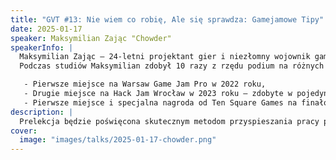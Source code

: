 ```yaml
---
title: "GVT #13: Nie wiem co robię, Ale się sprawdza: Gamejamowe Tipy"
date: 2025-01-17
speaker: Maksymilian Zając "Chowder"
speakerInfo: |
  Maksymilian Zając – 24-letni projektant gier i niezłomny wojownik gamejamów. Swoją przygodę z tworzeniem gier rozpoczął już w wieku 13 lat, a dziś z pasją rozwija swoje umiejętności jako Grafik 3D w Boombit, aspirując do roli technicznego artysty. Równocześnie dzieli się swoją wiedzą jako trener Experience Design podczas Mistrzostw Polski w projektowaniu gier dla uczniów szkół średnich Turniej Trójgamiczny. Jego marzeniem jest stworzyć swój własny salon arcade z jego własnymi grami!
  Podczas studiów Maksymilian zdobył 10 razy z rzędu podium na różnych gamejamach, Wśród jego największych osiągnięć znajdują się:

   - Pierwsze miejsce na Warsaw Game Jam Pro w 2022 roku,
   - Drugie miejsce na Hack Jam Wrocław w 2023 roku – zdobyte w pojedynkę,
   - Pierwsze miejsce i specjalna nagroda od Ten Square Games na finałowym game jamie podczas Cyberiady w 2022 roku.
description: |
  Prelekcja będzie poświęcona skutecznym metodom przyspieszania pracy podczas gamejamów oraz tworzeniu niesamowitego klimatu w grach w ograniczonym czasie. Opowiada o tym, jak unikać pułapek czasochłonnej pracy. Zostaną przestawione sprawdzone techniki, strony z zasobami, proste style graficzne i narzędzia, które pozwolą tworzyć szybciej i efektywniej. Będzie to praktyczny zestaw wskazówek, które pomogą skupić się na tym, co najważniejsze – dostarczeniu gry, która zaskoczy i zachwyci!
cover:
  image: "images/talks/2025-01-17-chowder.png"
---
```

